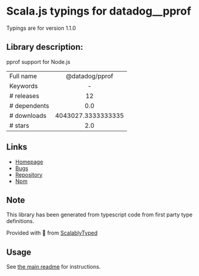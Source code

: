 
# Scala.js typings for datadog__pprof

Typings are for version 1.1.0

## Library description:
pprof support for Node.js

|                    |                 |
| ------------------ | :-------------: |
| Full name          | @datadog/pprof |
| Keywords           | - |
| # releases         | 12 |
| # dependents       | 0.0 |
| # downloads        | 4043027.3333333335 |
| # stars            | 2.0 |

## Links
- [Homepage](https://github.com/datadog/pprof-nodejs#readme)
- [Bugs](https://github.com/datadog/pprof-nodejs/issues)
- [Repository](https://github.com/datadog/pprof-nodejs)
- [Npm](https://www.npmjs.com/package/%40datadog%2Fpprof)
    


## Note
This library has been generated from typescript code from first party type definitions.

Provided with :purple_heart: from [ScalablyTyped](https://github.com/oyvindberg/ScalablyTyped)

## Usage
See [the main readme](../../readme.md) for instructions.


